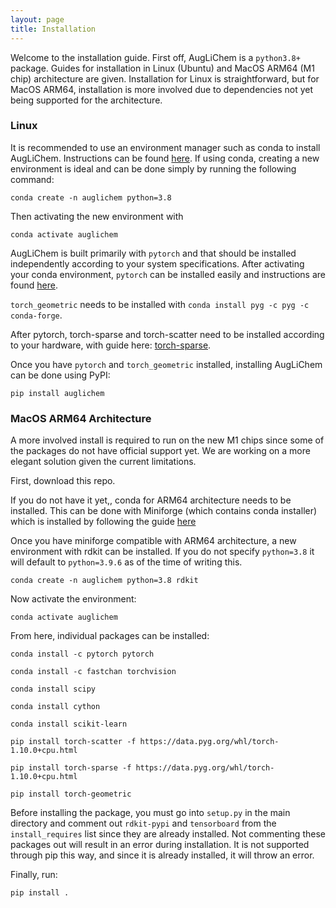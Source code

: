 ```yaml
---
layout: page
title: Installation
---
```


Welcome to the installation guide. First off, AugLiChem is a `python3.8+` package.
Guides for installation in Linux (Ubuntu) and MacOS ARM64 (M1 chip) architecture are given.
Installation for Linux is straightforward, but for MacOS ARM64, installation is more involved due to dependencies not yet being supported for the architecture.

### Linux

It is recommended to use an environment manager such as conda to install AugLiChem.
Instructions can be found [here](https://conda.io/projects/conda/en/latest/user-guide/install/index.html).
If using conda, creating a new environment is ideal and can be done simply by running the following command:

`conda create -n auglichem python=3.8`

Then activating the new environment with

`conda activate auglichem`

AugLiChem is built primarily with `pytorch` and that should be installed independently according to your system specifications.
After activating your conda environment, `pytorch` can be installed easily and instructions are found [here](https://pytorch.org/).


`torch_geometric` needs to be installed with `conda install pyg -c pyg -c conda-forge`.


After pytorch, torch-sparse and torch-scatter need to be installed according to your hardware, with guide here: [torch-sparse](https://github.com/rusty1s/pytorch_sparse).


Once you have `pytorch` and `torch_geometric` installed, installing AugLiChem can be done using PyPI:

`pip install auglichem`


### MacOS ARM64 Architecture

A more involved install is required to run on the new M1 chips since some of the packages do not have official support yet.
We are working on a more elegant solution given the current limitations.

First, download this repo.

If you do not have it yet,, conda for ARM64 architecture needs to be installed.
 This can be done with Miniforge (which contains conda installer) which is installed by following the guide [here](https://github.com/conda-forge/miniforge)

Once you have miniforge compatible with ARM64 architecture, a new environment with rdkit can be installed.
If you do not specify `python=3.8` it will default to `python=3.9.6` as of the time of writing this.

`conda create -n auglichem python=3.8 rdkit`

Now activate the environment:

`conda activate auglichem`

From here, individual packages can be installed:

`conda install -c pytorch pytorch`

`conda install -c fastchan torchvision`

`conda install scipy`


`conda install cython`

`conda install scikit-learn`

`pip install torch-scatter -f https://data.pyg.org/whl/torch-1.10.0+cpu.html`

`pip install torch-sparse -f https://data.pyg.org/whl/torch-1.10.0+cpu.html`

`pip install torch-geometric`

Before installing the package, you must go into `setup.py` in the main directory and comment out `rdkit-pypi` and `tensorboard` from the `install_requires` list since they are already installed.
Not commenting these packages out will result in an error during installation.
It is not supported through pip this way, and since it is already installed, it will throw an error.

Finally, run: 

`pip install .`

